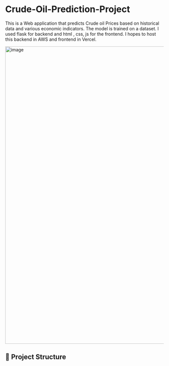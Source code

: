 # Crude-Oil-Prediction-Project


This is a Web application that predicts Crude oil Prices based on historical data and various economic indicators. The model is trained on a dataset. I used flask for backend and html , css, js for the frontend. I hopes to host this backend in AWS and frontend in Vercel.

<img width="1918" height="944" alt="image" src="https://github.com/user-attachments/assets/3877a0f1-4ce8-47ff-81a1-4b09f740a244" />



## 📂 Project Structure



